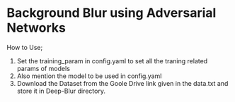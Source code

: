 # Background Blur using Adversarial Networks

How to Use;
1. Set the training_param in config.yaml to set all the traning related params of models
2. Also mention the model to be used in config.yaml
3. Download the Dataset from the Goole Drive link given in the data.txt and store it in Deep-Blur directory.

